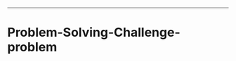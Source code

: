 -------------------------------------------------------------------------------------
# Problem-Solving-Challenge-problem
